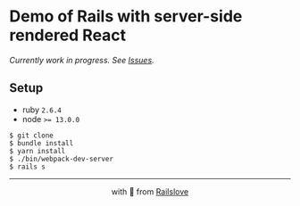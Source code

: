 # Demo of Rails with server-side rendered React

_Currently work in progress. See [Issues](https://github.com/railslove/rails-ssr-react-demo/issues)._

## Setup

- ruby `2.6.4`
- node `>= 13.0.0`

```console
$ git clone
$ bundle install
$ yarn install
$ ./bin/webpack-dev-server
$ rails s
```

---

<p align="center">with 💚 from <a href="https://railslove.com">Railslove</a></p>
